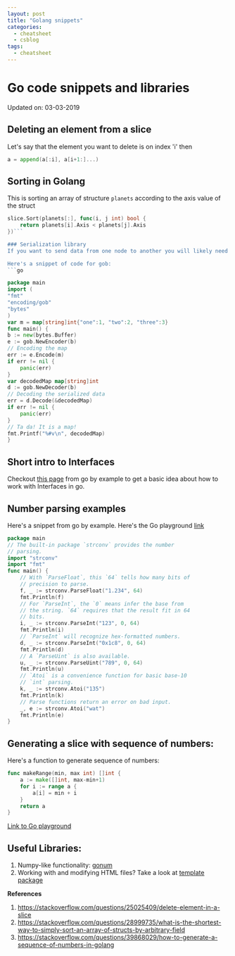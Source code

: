 ```yaml
---
layout: post
title: "Golang snippets"
categories:
  - cheatsheet
  - csblog
tags:
  - cheatsheet
---
```

# Go code snippets and libraries

Updated on: 03-03-2019
## Deleting an element from a slice
Let's say that the element you want to delete is on index 'i' then

```go
a = append(a[:i], a[i+1:]...)
```

## Sorting in Golang
This is sorting an array of structure `planets` according to the axis value of the struct

```go
slice.Sort(planets[:], func(i, j int) bool {
    return planets[i].Axis < planets[j].Axis
})```

### Serialization library
If you want to send data from one node to another you will likely need some serialization/deserialization. Either use the [encoding/gob](https://golang.org/pkg/encoding/gob/) library or [struc](https://github.com/lunixbochs/struc) library. For more information take a look at [this tutorial for gob](https://medium.com/@kpbird/golang-serialize-struct-using-gob-part-1-e927a6547c00).

Here's a snippet of code for gob:
```go

package main
import (
"fmt"
"encoding/gob"
"bytes"
)
var m = map[string]int{"one":1, "two":2, "three":3}
func main() {
b := new(bytes.Buffer)
e := gob.NewEncoder(b)
// Encoding the map
err := e.Encode(m)
if err != nil {
    panic(err)
}
var decodedMap map[string]int
d := gob.NewDecoder(b)
// Decoding the serialized data
err = d.Decode(&decodedMap)
if err != nil {
    panic(err)
}
// Ta da! It is a map!
fmt.Printf("%#v\n", decodedMap)
}
```

## Short intro to Interfaces
Checkout [this page](https://gobyexample.com/interfaces) from go by example to get a basic idea about how to work with Interfaces in go.  

## Number parsing examples
Here's a snippet from go by example. Here's the Go playground [link](https://play.golang.org/p/NZh4LjhguvN)
```go
package main
// The built-in package `strconv` provides the number
// parsing.
import "strconv"
import "fmt"
func main() {
    // With `ParseFloat`, this `64` tells how many bits of
    // precision to parse.
    f, _ := strconv.ParseFloat("1.234", 64)
    fmt.Println(f)
    // For `ParseInt`, the `0` means infer the base from
    // the string. `64` requires that the result fit in 64
    // bits.
    i, _ := strconv.ParseInt("123", 0, 64)
    fmt.Println(i)
    // `ParseInt` will recognize hex-formatted numbers.
    d, _ := strconv.ParseInt("0x1c8", 0, 64)
    fmt.Println(d)
    // A `ParseUint` is also available.
    u, _ := strconv.ParseUint("789", 0, 64)
    fmt.Println(u)
    // `Atoi` is a convenience function for basic base-10
    // `int` parsing.
    k, _ := strconv.Atoi("135")
    fmt.Println(k)
    // Parse functions return an error on bad input.
    _, e := strconv.Atoi("wat")
    fmt.Println(e)
}
```

## Generating a slice with sequence of numbers:
Here's a function to generate sequence of numbers:

```go
func makeRange(min, max int) []int {
    a := make([]int, max-min+1)
    for i := range a {
        a[i] = min + i
    }
    return a
}
```
[Link to Go playground](https://play.golang.org/p/rOCmHbT9Xvu)

## Useful Libraries:
1. Numpy-like functionality: [gonum](https://www.gonum.org/)
2. Working with and modifying HTML files? Take a look at [template package](https://golang.org/pkg/html/template/)

**References**

1. https://stackoverflow.com/questions/25025409/delete-element-in-a-slice
2. https://stackoverflow.com/questions/28999735/what-is-the-shortest-way-to-simply-sort-an-array-of-structs-by-arbitrary-field
3. https://stackoverflow.com/questions/39868029/how-to-generate-a-sequence-of-numbers-in-golang
